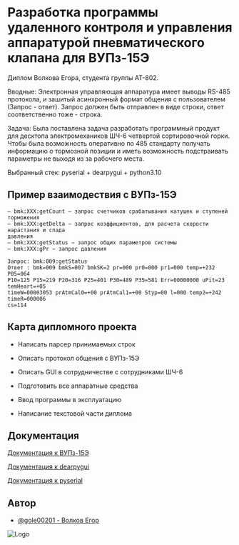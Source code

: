 
# Разработка программы удаленного контроля и управления аппаратурой пневматического клапана для ВУПз-15Э

Диплом Волкова Егора, студента группы АТ-802. 

Вводные: Электронная управляющая аппаратура имеет выводы RS-485 протокола, и зашитый асинхронный формат общения с пользователем (Запрос - ответ). Запрос должен быть отправлен в виде строки, ответ соответственно тоже - строка. 

Задача: Была поставлена задача разработать программный продукт для десктопа электромехаников ШЧ-6 четвертой сортировочной горки. Чтобы была возможность оперативно по 485 стандарту получать информацию о тормозной позиции и иметь возможность подстраивать параметры не выходя из за рабочего места. 

Выбранный стек: pyserial + dearpygui + python3.10
## Пример взаимодествия с ВУПз-15Э

```
– bmk:XXX:getCount – запрос счетчиков срабатывания катушек и ступеней торможения
– bmk:XXX:getDelta − запрос коэффициентов, для расчета скорости нарастания и спада
давления
– bmk:XXX:getStatus − запрос общих параметров системы
– bmk:XXX:gPr − запрос давления

Запрос: bmk:009:getStatus
Ответ : bmk=009 bmkS=007 bmkSK=2 pr=000 pr0=000 pr1=000 temp=+232 P05=064 
P10=125 P15=219 P20=316 P25=401 P30=489 P35=581 Err=00000000 uPit=23 temHeart=+05 
timeW=00003053 prAtmCal0=+00 prAtmCal1=+00 Styp=00 l=000 temp2=+242 timeR=000006 
cs=114
```


## Карта дипломного проекта

- Написать парсер принимаемых строк

- Описать протокол общения с ВУПз-15Э

- Описать GUI в сотрудничестве с сотрудниками ШЧ-6

- Подготовить все аппаратные средства 

- Ввод программы в эксплуатацию 

- Написание текстовой части диплома


## Документация

[Документация к ВУПз-15Э](
https://drive.google.com/drive/folders/14EMP5XCe8nRsD5xzLtuE5_0WZRoL-A8t)

[Документация к dearpygui](
https://dearpygui.readthedocs.io)

[Документация к pyserial](
https://pythonhosted.org/pyserial/index.html)


## Автор

- [@gole00201 - Волков Егор](https://github.com/gole00201)


![Logo](https://school292.spb.ru/wp-content/uploads/2021/04/%D0%BF%D0%B3%D1%83%D0%BF%D1%81.png)

